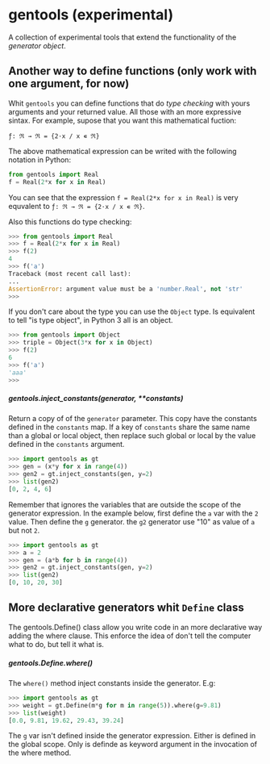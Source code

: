 # gentools (experimental)

A collection of experimental tools that extend the functionality of the
*generator object*.

## Another way to define functions (only work with one argument, for now)

Whit `gentools` you can define functions that do *type checking* with yours
arguments and your returned value. All those with an more expressive sintax.
For example, supose that you want this mathematical fuction:

   `ƒ: ℜ → ℜ = {2·x / x ∊ ℜ}`

The above mathematical expression can be writed with the following notation in
Python:

```python
from gentools import Real
f = Real(2*x for x in Real)
```

You can see that the expression `f = Real(2*x for x in Real)` is very
equvalent to `ƒ: ℜ → ℜ = {2·x / x ∊ ℜ}`.

Also this functions do type checking:

```python
>>> from gentools import Real
>>> f = Real(2*x for x in Real)
>>> f(2)
4
>>> f('a')
Traceback (most recent call last):
...
AssertionError: argument value must be a 'number.Real', not 'str'
>>>
```

If you don't care about the type you can use the `Object` type. Is equivalent
to tell "is type object", in Python 3 all is an object.

```python
>>> from gentools import Object
>>> triple = Object(3*x for x in Object)
>>> f(2)
6
>>> f('a')
'aaa'
>>>
```

##### gentools.inject_constants(generator, **constants)

Return a copy of of the `generator` parameter. This copy have the constants
defined in the `constants` map. If a key of `constants` share the same name
than a global or local object, then replace such global or local by the value
defined in the `constants` argument.

```python
>>> import gentools as gt
>>> gen = (x*y for x in range(4))
>>> gen2 = gt.inject_constants(gen, y=2)
>>> list(gen2)
[0, 2, 4, 6]
```

Remember that ignores the variables that are outside the scope of the generator
expression. In the example below, first define the `a` var with the `2` value.
Then define the `g` generator. the `g2` generator use "10" as value of `a` but
not `2`.

```python
>>> import gentools as gt
>>> a = 2
>>> gen = (a*b for b in range(4))
>>> gen2 = gt.inject_constants(gen, y=2)
>>> list(gen2)
[0, 10, 20, 30]
```


## More declarative generators whit `Define` class

The gentools.Define() class allow you write code in an more declarative way
adding the where clause. This enforce the idea of don't tell the computer
what to do, but tell it what is.


##### gentools.Define.where()

The `where()` method inject constants inside the generator. E.g:

```python
>>> import gentools as gt
>>> weight = gt.Define(m*g for m in range(5)).where(g=9.81)
>>> list(weight)
[0.0, 9.81, 19.62, 29.43, 39.24]
```

The `g` var isn't defined inside the generator expression. Either is defined
in the global scope. Only is definde as keyword argument in the invocation of
the where method.
